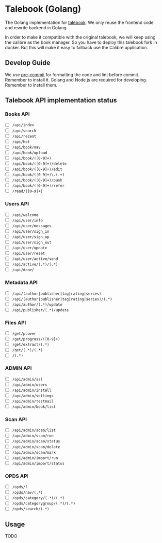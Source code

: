 # Talebook (Golang)

The Golang implementation for [talebook](https://github.com/talebook/talebook).
We only reuse the frontend code and rewrite backend in Golang.

In order to make it compatible with the original talebook, we will keep using the calibre as the book manager.
So you have to deploy this talebook fork in docker. But this will make it easy to fallback use the Calibre application.

## Develop Guide

We use [pre-commit](https://pre-commit.com/) for formatting the code and lint before commit. Remember to install it.
Golang and Node.js are required for developing. Remember to install them.

## Talebook API implementation status

### Books API

- [ ] `/api/index`
- [ ] `/api/search`
- [ ] `/api/recent`
- [ ] `/api/hot`
- [ ] `/api/book/nav`
- [ ] `/api/book/upload`
- [ ] `/api/book/([0-9]+)`
- [ ] `/api/book/([0-9]+)/delete`
- [ ] `/api/book/([0-9]+)/edit`
- [ ] `/api/book/([0-9]+)\.(.+)`
- [ ] `/api/book/([0-9]+)/push`
- [ ] `/api/book/([0-9]+)/refer`
- [ ] `/read/([0-9]+)`

### Users API

- [ ] `/api/welcome`
- [ ] `/api/user/info`
- [ ] `/api/user/messages`
- [ ] `/api/user/sign_in`
- [ ] `/api/user/sign_up`
- [ ] `/api/user/sign_out`
- [ ] `/api/user/update`
- [ ] `/api/user/reset`
- [ ] `/api/user/active/send`
- [ ] `/api/active/(.*)/(.*)`
- [ ] `/api/done/`

### Metadata API

- [ ] `/api/(author|publisher|tag|rating|series)`
- [ ] `/api/(author|publisher|tag|rating|series)/(.*)`
- [ ] `/api/author/(.*)/update`
- [ ] `/api/publisher/(.*)/update`

### Files API

- [ ] `/get/pcover`
- [ ] `/get/progress/([0-9]+)`
- [ ] `/get/extract/(.*)`
- [ ] `/get/(.*)/(.*)`
- [ ] `/(.*)`

### ADMIN API

- [ ] `/api/admin/ssl`
- [ ] `/api/admin/users`
- [ ] `/api/admin/install`
- [ ] `/api/admin/settings`
- [ ] `/api/admin/testmail`
- [ ] `/api/admin/book/list`

### Scan API

- [ ] `/api/admin/scan/list`
- [ ] `/api/admin/scan/run`
- [ ] `/api/admin/scan/status`
- [ ] `/api/admin/scan/delete`
- [ ] `/api/admin/scan/mark`
- [ ] `/api/admin/import/run`
- [ ] `/api/admin/import/status`

### OPDS API

- [ ] `/opds/?`
- [ ] `/opds/nav/(.*)`
- [ ] `/opds/category/(.*)/(.*)`
- [ ] `/opds/categorygroup/(.*)/(.*)`
- [ ] `/opds/search/(.*)`

## Usage

TODO

